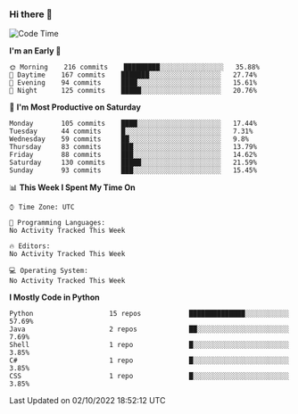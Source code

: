 ### Hi there 👋

<!--START_SECTION:waka-->
![Code Time](http://img.shields.io/badge/Code%20Time-260%20hrs%2027%20mins-blue)

**I'm an Early 🐤** 

```text
🌞 Morning    216 commits    █████████░░░░░░░░░░░░░░░░   35.88% 
🌆 Daytime    167 commits    ███████░░░░░░░░░░░░░░░░░░   27.74% 
🌃 Evening    94 commits     ████░░░░░░░░░░░░░░░░░░░░░   15.61% 
🌙 Night      125 commits    █████░░░░░░░░░░░░░░░░░░░░   20.76%

```
📅 **I'm Most Productive on Saturday** 

```text
Monday       105 commits    ████░░░░░░░░░░░░░░░░░░░░░   17.44% 
Tuesday      44 commits     █░░░░░░░░░░░░░░░░░░░░░░░░   7.31% 
Wednesday    59 commits     ██░░░░░░░░░░░░░░░░░░░░░░░   9.8% 
Thursday     83 commits     ███░░░░░░░░░░░░░░░░░░░░░░   13.79% 
Friday       88 commits     ███░░░░░░░░░░░░░░░░░░░░░░   14.62% 
Saturday     130 commits    █████░░░░░░░░░░░░░░░░░░░░   21.59% 
Sunday       93 commits     ███░░░░░░░░░░░░░░░░░░░░░░   15.45%

```


📊 **This Week I Spent My Time On** 

```text
⌚︎ Time Zone: UTC

💬 Programming Languages: 
No Activity Tracked This Week

🔥 Editors: 
No Activity Tracked This Week

💻 Operating System: 
No Activity Tracked This Week

```

**I Mostly Code in Python** 

```text
Python                   15 repos            ██████████████░░░░░░░░░░░   57.69% 
Java                     2 repos             ██░░░░░░░░░░░░░░░░░░░░░░░   7.69% 
Shell                    1 repo              █░░░░░░░░░░░░░░░░░░░░░░░░   3.85% 
C#                       1 repo              █░░░░░░░░░░░░░░░░░░░░░░░░   3.85% 
CSS                      1 repo              █░░░░░░░░░░░░░░░░░░░░░░░░   3.85%

```



 Last Updated on 02/10/2022 18:52:12 UTC
<!--END_SECTION:waka-->

<!--
**e1630m/e1630m** is a ✨ _special_ ✨ repository because its `README.md` (this file) appears on your GitHub profile.

Here are some ideas to get you started:

- 🔭 I’m currently working on ...
- 🌱 I’m currently learning ...
- 👯 I’m looking to collaborate on ...
- 🤔 I’m looking for help with ...
- 💬 Ask me about ...
- 📫 How to reach me: ...
- 😄 Pronouns: ...
- ⚡ Fun fact: ...
-->

